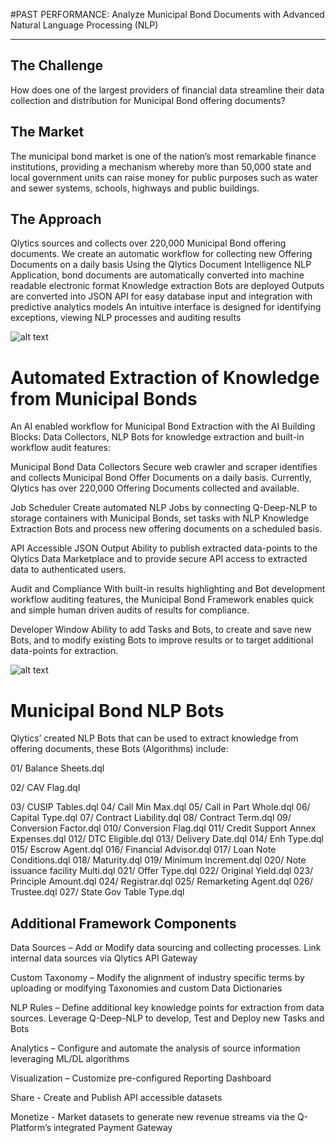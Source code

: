 #PAST PERFORMANCE: Analyze Municipal Bond Documents with Advanced Natural Language Processing (NLP)

________________________

## The Challenge
How does one of the largest providers of financial data streamline their data collection and distribution for Municipal Bond offering documents?

## The Market
The municipal bond market is one of the nation’s most remarkable finance institutions, providing a mechanism whereby more than 50,000 state and local government units can raise money for public purposes such as water and sewer systems, schools, highways and public buildings.  

## The Approach
Qlytics sources and collects over 220,000 Municipal Bond offering documents. We create an automatic workflow for collecting new Offering Documents on a daily basis
Using the Qlytics Document Intelligence NLP Application, bond documents are automatically converted into machine readable electronic format
Knowledge extraction Bots are deployed Outputs are converted into JSON API for easy database input and integration with predictive analytics models
An intuitive interface is designed for identifying exceptions, viewing NLP processes and auditing results

![alt text](https://github.com/qlyticsllc/qplatform/blob/master/past-performance/images/Muni%201.png)

# Automated Extraction of Knowledge from Municipal Bonds 
An AI enabled workflow for Municipal Bond Extraction with the AI Building Blocks: Data Collectors, NLP Bots for knowledge extraction and built-in workflow audit features:

Municipal Bond Data Collectors
Secure web crawler and scraper identifies and collects Municipal Bond Offer Documents on a daily basis. Currently, Qlytics has over 220,000 Offering Documents collected and available.

Job Scheduler
Create automated NLP Jobs by connecting Q-Deep-NLP to storage containers with Municipal Bonds, set tasks with NLP Knowledge Extraction Bots and process new offering documents on a scheduled basis.

API Accessible JSON Output
Ability to publish extracted data-points to the Qlytics Data Marketplace and to provide secure API access to extracted data to authenticated users.

Audit and Compliance
With built-in results highlighting and Bot development workflow auditing features, the Municipal Bond Framework enables quick and simple human driven audits of results for compliance.

Developer Window
Ability to add Tasks and Bots, to create and save new Bots, and to modify existing Bots to improve results or to target additional data-points for extraction.

![alt text](https://github.com/qlyticsllc/qplatform/blob/master/past-performance/images/Q-Deep-NLP%20image%201.png)

# Municipal Bond NLP Bots
Qlytics’ created NLP Bots that can be used to extract knowledge from offering documents, these Bots (Algorithms) include:

01/ Balance Sheets.dql

02/ CAV Flag.dql

03/ CUSIP Tables.dql
04/ Call Min Max.dql
05/ Call in Part Whole.dql
06/ Capital Type.dql
07/ Contract Liability.dql
08/ Contract Term.dql
09/ Conversion Factor.dql
010/ Conversion Flag.dql
011/ Credit Support Annex Expenses.dql
012/ DTC Eligible.dql
013/ Delivery Date.dql
014/ Enh Type.dql
015/ Escrow Agent.dql
016/ Financial Advisor.dql
017/ Loan Note Conditions.dql
018/ Maturity.dql
019/ Minimum Increment.dql
020/ Note issuance facility Multi.dql
021/ Offer Type.dql
022/ Original Yield.dql
023/ Principle Amount.dql
024/ Registrar.dql
025/ Remarketing Agent.dql
026/ Trustee.dql
027/ State Gov Table Type.dql

## Additional Framework Components

Data Sources – Add or Modify data sourcing and collecting processes.  Link internal data sources via Qlytics API Gateway

Custom Taxonomy – Modify the alignment of industry specific terms by uploading or modifying Taxonomies and custom Data Dictionaries

NLP Rules – Define additional key knowledge points for extraction from data sources. Leverage Q-Deep-NLP to develop, Test and Deploy new Tasks and Bots

Analytics – Configure and automate the analysis of source information leveraging ML/DL algorithms

Visualization – Customize pre-configured Reporting Dashboard

Share - Create and Publish API accessible datasets
 
Monetize - Market datasets to generate new revenue streams via the Q-Platform’s integrated Payment Gateway
